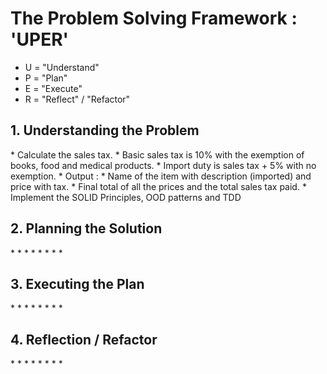 <h1>The Problem Solving Framework : 'UPER'</h1>

* U = "Understand"
* P = "Plan"
* E = "Execute"
* R = "Reflect" / "Refactor"

<h2>1. Understanding the Problem</h2>
* Calculate the sales tax.
* Basic sales tax is 10% with the exemption of books, food and medical products.
* Import duty is sales tax + 5% with no exemption.
* Output :
* Name of the item with description (imported) and price with tax.
* Final total of all the prices and the total sales tax paid.
* Implement the SOLID Principles, OOD patterns and TDD  

<h2>
    2. Planning the Solution
</h2>
* 
*
*
*
*
*
*
*
<h2>
    3. Executing the Plan
</h2>
*
*
*
*
*
*
*
*
<h2>
    4. Reflection / Refactor
</h2>
*
*
*
*
*
*
*
*
